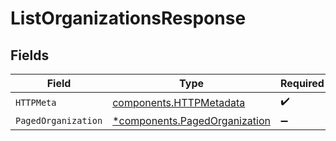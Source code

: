# ListOrganizationsResponse


## Fields

| Field                                                                         | Type                                                                          | Required                                                                      | Description                                                                   |
| ----------------------------------------------------------------------------- | ----------------------------------------------------------------------------- | ----------------------------------------------------------------------------- | ----------------------------------------------------------------------------- |
| `HTTPMeta`                                                                    | [components.HTTPMetadata](../../models/components/httpmetadata.md)            | :heavy_check_mark:                                                            | N/A                                                                           |
| `PagedOrganization`                                                           | [*components.PagedOrganization](../../models/components/pagedorganization.md) | :heavy_minus_sign:                                                            | OK                                                                            |
